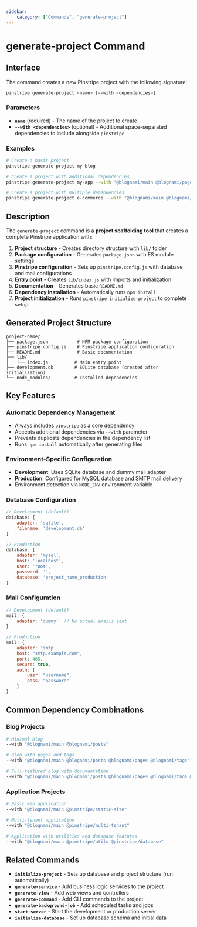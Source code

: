```yaml
---
sidebar:
    category: ["Commands", "generate-project"]
---
```

# generate-project Command

## Interface

The command creates a new Pinstripe project with the following signature:

```bash
pinstripe generate-project <name> [--with <dependencies>]
```

### Parameters

- **`name`** (required) - The name of the project to create
- **`--with <dependencies>`** (optional) - Additional space-separated dependencies to include alongside `pinstripe`

### Examples

```bash
# Create a basic project
pinstripe generate-project my-blog

# Create a project with additional dependencies
pinstripe generate-project my-app --with "@blognami/main @blognami/pages"

# Create a project with multiple dependencies
pinstripe generate-project e-commerce --with "@blognami/main @blognami/posts @blognami/tags"
```

## Description

The `generate-project` command is a **project scaffolding tool** that creates a complete Pinstripe application with:

1. **Project structure** - Creates directory structure with `lib/` folder
2. **Package configuration** - Generates `package.json` with ES module settings
3. **Pinstripe configuration** - Sets up `pinstripe.config.js` with database and mail configurations
4. **Entry point** - Creates `lib/index.js` with imports and initialization
5. **Documentation** - Generates basic `README.md`
6. **Dependency installation** - Automatically runs `npm install`
7. **Project initialization** - Runs `pinstripe initialize-project` to complete setup

## Generated Project Structure

```
project-name/
├── package.json           # NPM package configuration
├── pinstripe.config.js    # Pinstripe application configuration  
├── README.md              # Basic documentation
├── lib/
│   └── index.js          # Main entry point
├── development.db        # SQLite database (created after initialization)
└── node_modules/         # Installed dependencies
```

## Key Features

### Automatic Dependency Management
- Always includes `pinstripe` as a core dependency
- Accepts additional dependencies via `--with` parameter  
- Prevents duplicate dependencies in the dependency list
- Runs `npm install` automatically after generating files

### Environment-Specific Configuration
- **Development**: Uses SQLite database and dummy mail adapter
- **Production**: Configured for MySQL database and SMTP mail delivery
- Environment detection via `NODE_ENV` environment variable

### Database Configuration
```javascript
// Development (default)
database: {
    adapter: 'sqlite',
    filename: 'development.db'
}

// Production  
database: {
    adapter: 'mysql',
    host: 'localhost',
    user: 'root', 
    password: '',
    database: 'project_name_production'
}
```

### Mail Configuration
```javascript
// Development (default)
mail: {
    adapter: 'dummy'  // No actual emails sent
}

// Production
mail: {
    adapter: 'smtp',
    host: "smtp.example.com",
    port: 465,
    secure: true,
    auth: {
        user: "username",
        pass: "password"
    }
}
```

## Common Dependency Combinations

### Blog Projects
```bash
# Minimal blog
--with "@blognami/main @blognami/posts"

# Blog with pages and tags  
--with "@blognami/main @blognami/posts @blognami/pages @blognami/tags"

# Full-featured blog with documentation
--with "@blognami/main @blognami/posts @blognami/pages @blognami/tags @blognami/docs"
```

### Application Projects
```bash
# Basic web application
--with "@blognami/main @pinstripe/static-site"

# Multi-tenant application
--with "@blognami/main @pinstripe/multi-tenant"

# Application with utilities and database features
--with "@blognami/main @pinstripe/utils @pinstripe/database"
```

## Related Commands

- **`initialize-project`** - Sets up database and project structure (run automatically)
- **`generate-service`** - Add business logic services to the project
- **`generate-view`** - Add web views and controllers  
- **`generate-command`** - Add CLI commands to the project
- **`generate-background-job`** - Add scheduled tasks and jobs
- **`start-server`** - Start the development or production server
- **`initialize-database`** - Set up database schema and initial data